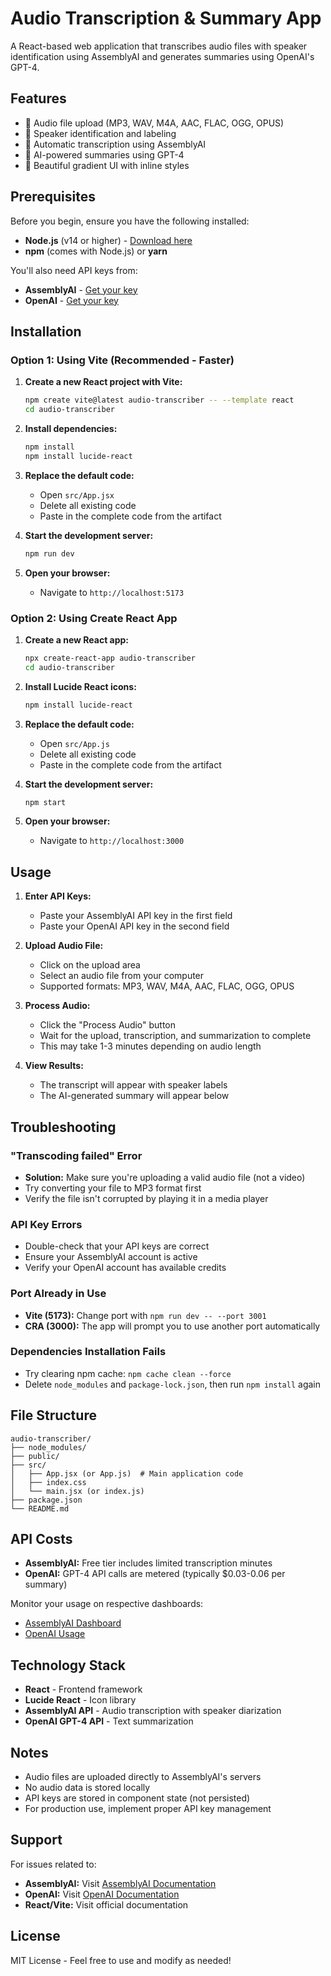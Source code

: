 # Audio Transcription & Summary App

A React-based web application that transcribes audio files with speaker identification using AssemblyAI and generates summaries using OpenAI's GPT-4.

## Features

- 🎤 Audio file upload (MP3, WAV, M4A, AAC, FLAC, OGG, OPUS)
- 👥 Speaker identification and labeling
- 📝 Automatic transcription using AssemblyAI
- 🤖 AI-powered summaries using GPT-4
- 💫 Beautiful gradient UI with inline styles

## Prerequisites

Before you begin, ensure you have the following installed:
- **Node.js** (v14 or higher) - [Download here](https://nodejs.org/)
- **npm** (comes with Node.js) or **yarn**

You'll also need API keys from:
- **AssemblyAI** - [Get your key](https://www.assemblyai.com/)
- **OpenAI** - [Get your key](https://platform.openai.com/)

## Installation

### Option 1: Using Vite (Recommended - Faster)

1. **Create a new React project with Vite:**
   ```bash
   npm create vite@latest audio-transcriber -- --template react
   cd audio-transcriber
   ```

2. **Install dependencies:**
   ```bash
   npm install
   npm install lucide-react
   ```

3. **Replace the default code:**
   - Open `src/App.jsx`
   - Delete all existing code
   - Paste in the complete code from the artifact

4. **Start the development server:**
   ```bash
   npm run dev
   ```

5. **Open your browser:**
   - Navigate to `http://localhost:5173`

### Option 2: Using Create React App

1. **Create a new React app:**
   ```bash
   npx create-react-app audio-transcriber
   cd audio-transcriber
   ```

2. **Install Lucide React icons:**
   ```bash
   npm install lucide-react
   ```

3. **Replace the default code:**
   - Open `src/App.js`
   - Delete all existing code
   - Paste in the complete code from the artifact

4. **Start the development server:**
   ```bash
   npm start
   ```

5. **Open your browser:**
   - Navigate to `http://localhost:3000`

## Usage

1. **Enter API Keys:**
   - Paste your AssemblyAI API key in the first field
   - Paste your OpenAI API key in the second field

2. **Upload Audio File:**
   - Click on the upload area
   - Select an audio file from your computer
   - Supported formats: MP3, WAV, M4A, AAC, FLAC, OGG, OPUS

3. **Process Audio:**
   - Click the "Process Audio" button
   - Wait for the upload, transcription, and summarization to complete
   - This may take 1-3 minutes depending on audio length

4. **View Results:**
   - The transcript will appear with speaker labels
   - The AI-generated summary will appear below

## Troubleshooting

### "Transcoding failed" Error
- **Solution:** Make sure you're uploading a valid audio file (not a video)
- Try converting your file to MP3 format first
- Verify the file isn't corrupted by playing it in a media player

### API Key Errors
- Double-check that your API keys are correct
- Ensure your AssemblyAI account is active
- Verify your OpenAI account has available credits

### Port Already in Use
- **Vite (5173):** Change port with `npm run dev -- --port 3001`
- **CRA (3000):** The app will prompt you to use another port automatically

### Dependencies Installation Fails
- Try clearing npm cache: `npm cache clean --force`
- Delete `node_modules` and `package-lock.json`, then run `npm install` again

## File Structure

```
audio-transcriber/
├── node_modules/
├── public/
├── src/
│   ├── App.jsx (or App.js)  # Main application code
│   ├── index.css
│   └── main.jsx (or index.js)
├── package.json
└── README.md
```

## API Costs

- **AssemblyAI:** Free tier includes limited transcription minutes
- **OpenAI:** GPT-4 API calls are metered (typically $0.03-0.06 per summary)

Monitor your usage on respective dashboards:
- [AssemblyAI Dashboard](https://www.assemblyai.com/dashboard)
- [OpenAI Usage](https://platform.openai.com/usage)

## Technology Stack

- **React** - Frontend framework
- **Lucide React** - Icon library
- **AssemblyAI API** - Audio transcription with speaker diarization
- **OpenAI GPT-4 API** - Text summarization

## Notes

- Audio files are uploaded directly to AssemblyAI's servers
- No audio data is stored locally
- API keys are stored in component state (not persisted)
- For production use, implement proper API key management

## Support

For issues related to:
- **AssemblyAI:** Visit [AssemblyAI Documentation](https://www.assemblyai.com/docs)
- **OpenAI:** Visit [OpenAI Documentation](https://platform.openai.com/docs)
- **React/Vite:** Visit official documentation

## License

MIT License - Feel free to use and modify as needed!

